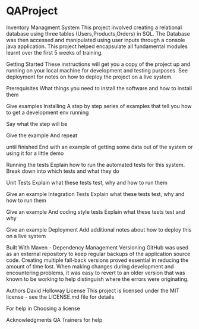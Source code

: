 # QAProject

Inventory Managment System
This project involved creating a relational database using three tables (Users,Products,Orders) in SQL. The Database was then accessed and manipulated using user inputs through a console java application. This project helped encapsulate all fundamental modules learnt over the first 5 weeks of training. 

Getting Started
These instructions will get you a copy of the project up and running on your local machine for development and testing purposes. See deployment for notes on how to deploy the project on a live system.

Prerequisites
What things you need to install the software and how to install them

Give examples
Installing
A step by step series of examples that tell you how to get a development env running

Say what the step will be

Give the example
And repeat

until finished
End with an example of getting some data out of the system or using it for a little demo

Running the tests
Explain how to run the automated tests for this system. Break down into which tests and what they do

Unit Tests
Explain what these tests test, why and how to run them

Give an example
Integration Tests
Explain what these tests test, why and how to run them

Give an example
And coding style tests
Explain what these tests test and why

Give an example
Deployment
Add additional notes about how to deploy this on a live system

Built With
Maven - Dependency Management
Versioning
GitHub was used as an external repository to keep regular backups of the application source code. Creating multiple fall-back versions proved essential in reducing the amount of time lost. When making changes during development and encountering problems, it was easy to revert to an older version that was known to be working to help distinguish where the errors were originating.

Authors
David Holloway
License
This project is licensed under the MIT license - see the LICENSE.md file for details

For help in Choosing a license

Acknowledgments
QA Trainers for help 
